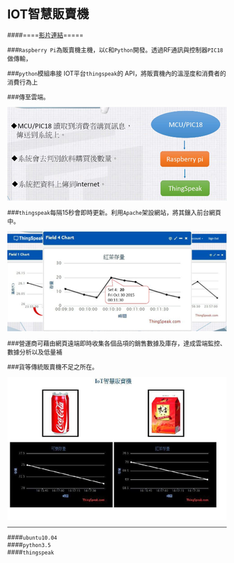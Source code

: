 # IOT智慧販賣機 
####====[影片連結](https://www.youtube.com/watch?v=6aGWt-CIRic)=====

###`Raspberry Pi`為販賣機主機，以`C`和`Python`開發。透過RF通訊與控制器`PIC18`做傳輸，

###`python`模組串接 IOT平台`thingspeak`的 API，將販賣機內的溫溼度和消費者的消費行為上

###傳至雲端。  

![](https://github.com/kingaikv/IOT-Smart-Vending-Machine/blob/master/image/flowchart.JPG)

###`thingspeak`每隔15秒會即時更新。利用`Apache`架設網站，將其鑲入前台網頁中。

![](https://github.com/kingaikv/IOT-Smart-Vending-Machine/blob/master/image/thinkspeak.JPG)

###營運商可藉由網頁遠端即時收集各個品項的銷售數據及庫存，達成雲端監控、數據分析以及低量補

###貨等傳統販賣機不足之所在。  
 
![](https://github.com/kingaikv/IOT-Smart-Vending-Machine/blob/master/image/web.JPG)


***
####`ubuntu10.04`  
####`python3.5`  
####`thingspeak`



